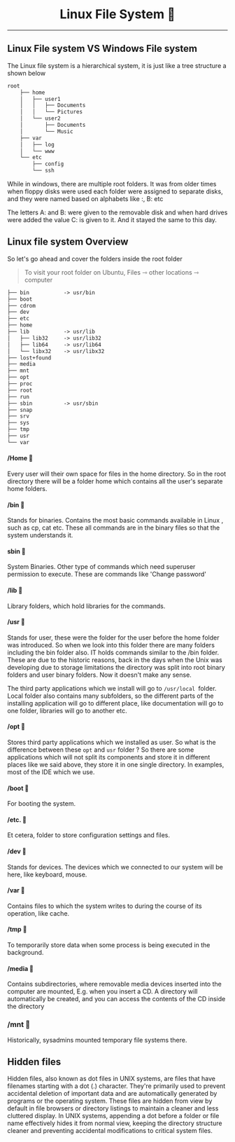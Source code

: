 <h1 align="center">Linux File System 📂</h1>
<hr>
<h2>Linux File system VS Windows File system</h2>

The Linux file system is a hierarchical system, it is just like a tree structure a shown below

```markdown
root
	├── home
	│   ├── user1
	│   │   ├── Documents
	│   │   └── Pictures
	│   └── user2
	│       ├── Documents
	│       └── Music
	├── var
	│   ├── log
	│   └── www
	└── etc
	    ├── config
	    └── ssh

```

While in windows, there are multiple root folders. It was from older times when floppy disks were used each folder were assigned to separate disks, and they were named based on alphabets like :, B:  etc

The letters A: and B: were given to the removable disk and when hard drives were added the value C: is given to it. And it stayed the same to this day.

## Linux file system Overview 

So let's go ahead and cover the folders inside the root folder 
>To visit your root folder on Ubuntu, Files ⇾ other locations ⇾ computer


```markdown
├── bin           -> usr/bin
├── boot
├── cdrom
├── dev
├── etc
├── home
├── lib           -> usr/lib
│   ├── lib32     -> usr/lib32
│   ├── lib64     -> usr/lib64
│   └── libx32    -> usr/libx32
├── lost+found
├── media
├── mnt
├── opt
├── proc
├── root
├── run
├── sbin          -> usr/sbin
├── snap
├── srv
├── sys
├── tmp
├── usr
└── var

```

#### /Home 📂
Every user will their own space for files in the home directory. So in the root directory there will be a folder home which contains all the user's separate home folders. 

#### /bin 📂

Stands for binaries. Contains the most basic commands available in Linux , such as cp, cat etc. These all commands are in the binary files so that the system understands it. 

#### sbin 📂

System Binaries. Other type of commands which need superuser permission to execute. These are commands like 'Change password'

#### /lib 📂

Library folders, which hold libraries for the commands.

#### /usr 📂

Stands for user, these were the folder for the user before the home folder was introduced. So when we look into this folder there are many folders including the bin folder also. IT holds commands similar to the /bin folder. These are due to the historic reasons, back in the days when the Unix was developing due to storage limitations the directory was split into root binary folders and user binary folders. Now it doesn't make any sense.

The third party applications which we install will go to <code>/usr/local </code>folder. Local folder also contains many subfolders, so the different parts of the installing application will go to different place, like documentation will go to one folder, libraries will go to another etc.

#### /opt 📂

Stores third party applications which we installed as user. So what is the difference between these <code>opt</code> and <code>usr</code> folder ? 
So there are some applications which will not split its components and store it in different places like we said above, they store it in one single directory. In examples, most of the IDE which we use.

#### /boot 📂

For booting the system. 

#### /etc. 📂

Et cetera, folder to store configuration settings and files.

#### /dev 📂

Stands for devices. The devices which we connected to our system will be here, like keyboard, mouse.

#### /var 📂

Contains files to which the system writes to during the course of its operation, like cache.

#### /tmp 📂

To temporarily store data when some process is being executed in the background.

#### /media 📂

Contains subdirectories, where removable media devices inserted into the computer are mounted, E.g. when you insert a CD. A directory will automatically be created, and you can access the contents of the CD inside the directory
### /mnt 📂

Historically, sysadmins mounted temporary file systems there.


## Hidden files 

Hidden files, also known as dot files in UNIX systems, are files that have filenames starting with a dot (.) character. They're primarily used to prevent accidental deletion of important data and are automatically generated by programs or the operating system. These files are hidden from view by default in file browsers or directory listings to maintain a cleaner and less cluttered display. In UNIX systems, appending a dot before a folder or file name effectively hides it from normal view, keeping the directory structure cleaner and preventing accidental modifications to critical system files.